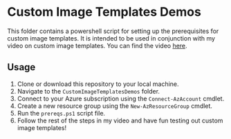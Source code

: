 # Custom Image Templates Demos
This folder contains a powershell script for setting up the prerequisites for custom image templates.
It is intended to be used in conjunction with my video on custom image templates. You can find the video [here](https://youtu.be/).

## Usage
1. Clone or download this repository to your local machine.
2. Navigate to the `CustomImageTemplatesDemos` folder.
3. Connect to your Azure subscription using the `Connect-AzAccount` cmdlet.
4. Create a new resource group using the `New-AzResourceGroup` cmdlet.
5. Run the `prereqs.ps1` script file.
6. Follow the rest of the steps in my video and have fun testing out custom image templates!

